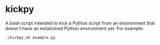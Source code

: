 # kickpy

A bash script intended to kick a Python script from an environment that doesn't
have an estabished Python environment yet.  For example:

```bash
./kickpy.sh example.py
```
